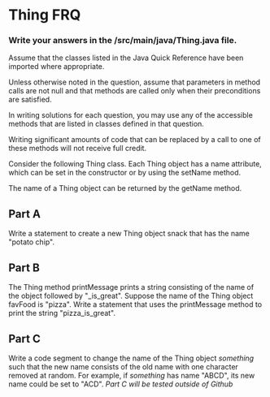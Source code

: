 # Thing FRQ

### Write your answers in the /src/main/java/Thing.java file.

Assume that the classes listed in the Java Quick Reference have been imported where appropriate.  

Unless otherwise noted in the question, assume that parameters in method calls are not null and that methods are called only when their preconditions are satisfied. 

In writing solutions for each question, you may use any of the accessible methods that are listed  in classes defined in that question.   

Writing significant amounts of code that can be replaced by a call to one of these methods will not receive full credit.  

Consider the following Thing class. Each Thing object has a name attribute, which can be set in the constructor or by using the setName method.  

The name of a Thing object can be returned by the getName method.  


## Part A
Write a statement to create a new Thing object snack that has the name "potato chip".

## Part B
The Thing method printMessage prints a string consisting of the name of the object followed by "_is_great".
Suppose the name of the Thing object favFood is "pizza". 
Write a statement that uses the printMessage method to print the string "pizza_is_great".

## Part C 
Write a code segment to change the name of the Thing object _something_ such that the new name consists of the old name with one character removed at random. 
For example, if _something_ has name "ABCD", its new name could be set to "ACD".
_Part C will be tested outside of Github_

    
